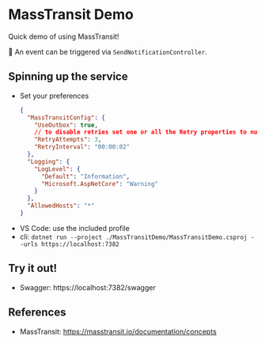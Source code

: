# MassTransit Demo

Quick demo of using MassTransit!

📝 An event can be triggered via `SendNotificationController`.

## Spinning up the service

- Set your preferences
  ```json
  {
    "MassTransitConfig": {
      "UseOutbox": true,
      // to disable retries set one or all the Retry properties to null
      "RetryAttempts": 3,
      "RetryInterval": "00:00:02"
    },
    "Logging": {
      "LogLevel": {
        "Default": "Information",
        "Microsoft.AspNetCore": "Warning"
      }
    },
    "AllowedHosts": "*"
  }
  ```
- VS Code: use the included profile
- cli: `dotnet run --project ./MassTransitDemo/MassTransitDemo.csproj --urls https://localhost:7382`

## Try it out!

- Swagger: https://localhost:7382/swagger

## References

- MassTransit: https://masstransit.io/documentation/concepts
